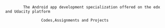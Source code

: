     		The Android app development specialization offered on the edx and Udacity platform
   
					Codes,Assignments and Projects    		
